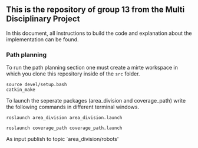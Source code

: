 ## This is the repository of group 13 from the Multi Disciplinary Project
In this document, all instructions to build the code and explanation about the implementation can be found.

### Path planning

To run the path planning section one must create a mirte workspace in which you clone this repository inside of the `src` folder.
```
source devel/setup.bash
catkin_make
```
To launch the seperate packages (area_division and coverage_path) write the following commands in different terminal windows.

```
roslaunch area_division area_division.launch
```

```
roslaunch coverage_path coverage_path.launch
```




As input publish to topic `area_division/robots'